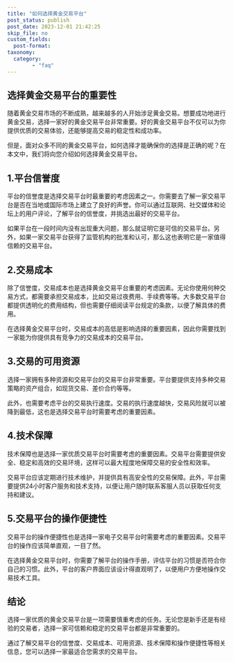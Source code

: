 ```yaml
---
title: "如何选择黄金交易平台"
post_status: publish
post_date: 2023-12-01 21:42:25
skip_file: no
custom_fields: 
  post-format: 
taxonomy:
  category:
        - "faq"
---
```


## 选择黄金交易平台的重要性

随着黄金交易市场的不断成熟，越来越多的人开始涉足黄金交易。想要成功地进行黄金交易，选择一家好的黄金交易平台非常重要。好的黄金交易平台不仅可以为你提供优质的交易体验，还能够提高交易的稳定性和成功率。

但是，面对众多不同的黄金交易平台，如何选择才能确保你的选择是正确的呢？在本文中，我们将向您介绍如何选择黄金交易平台。

## 1.平台信誉度

平台的信誉度是选择交易平台时最重要的考虑因素之一。你需要去了解一家交易平台是否在当地或国际市场上建立了良好的声誉。你可以通过互联网、社交媒体和论坛上的用户评论，了解平台的信誉度，并挑选出最好的交易平台。

如果平台在一段时间内没有出现重大问题，那么就证明它是可信的交易平台。另外，如果一家交易平台获得了监管机构的批准和认可，那么这也表明它是一家值得信赖的交易平台。

## 2.交易成本

除了信誉度，交易成本也是选择黄金交易平台重要的考虑因素。无论你使用何种交易方式，都需要承担交易成本，比如交易过夜费用、手续费等等。大多数交易平台都提供透明化的费用结构，但也需要仔细阅读平台规定的条款，以便了解具体的费用。

在选择黄金交易平台时，交易成本的高低是影响选择的重要因素，因此你需要找到一家能为你提供具有竞争力的交易成本的交易平台。

## 3.交易的可用资源

选择一家拥有多种资源和交易平台的交易平台非常重要。平台要提供支持多种交易策略的资产组合，如现货交易、差价合约等等。

此外，也需要考虑平台的交易执行速度。交易的执行速度越快，交易风险就可以被降到最低，这也是选择交易平台时需要考虑的重要因素。

## 4.技术保障

技术保障也是选择一家优质交易平台时需要考虑的重要因素。交易平台需要提供安全、稳定和高效的交易环境，这样可以最大程度地保障交易的安全性和效率。

交易平台应该定期进行技术维护，并提供具有高安全性的交易保障。此外，平台需要提供24小时客户服务和技术支持，以便让用户随时联系客服人员以获取任何支持和建议。

## 5.交易平台的操作便捷性

交易平台的操作便捷性也是选择一家电子交易平台时需要考虑的重要因素。交易平台的操作应该简单直观，一目了然。

在选择黄金交易平台时，你需要了解平台的操作手册，评估平台的习惯是否符合你自己的习惯。此外，平台的客户界面应该设计得直观明了，以便用户方便地操作交易技术工具。

## 结论

选择一家优质的黄金交易平台是一项需要慎重考虑的任务。无论您是新手还是有经验的交易者，选择一家可信赖和稳定的交易平台都是非常重要的。

通过了解交易平台的信誉度、交易成本、可用资源、技术保障和操作便捷性等相关信息，您可以选择一家最适合您需求的交易平台。

